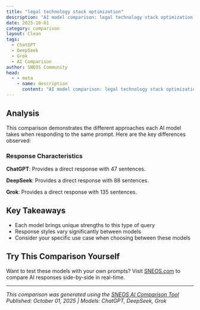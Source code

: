 ```yaml
---
title: "legal technology stack optimization"
description: "AI model comparison: legal technology stack optimization..."
date: 2025-10-01
category: comparison
layout: Clean
tags:
  - ChatGPT
  - DeepSeek
  - Grok
  - AI Comparison
author: SNEOS Community
head:
  - - meta
    - name: description
      content: "AI model comparison: legal technology stack optimization..."
---
```


<ChatComparison
  title="legal technology stack optimization"
  prompt="legal technology stack optimization"
  :responses='{"ChatGPT": "Legal technology stack optimization involves selecting, integrating, and managing a set of software tools and platforms that enhance the efficiency, productivity, and overall effectiveness of a law firm or legal department. Here\u2019s a comprehensive guide to help you optimize your legal technology stack:\n\n### 1. Assess Current Technology and Needs\n- **Conduct a technology audit:** Identify existing tools and their usage.\n- **Understand pain points:** Gather feedback from legal professionals on what works and what doesn\u2019t.\n- **Define goals:** Productivity improvement, cost savings, better collaboration, compliance, etc.\n\n### 2. Core Components of a Legal Technology Stack\n- **Practice Management Software:** For case management, calendaring, billing. Examples: Clio, MyCase.\n- **Document Management:** Secure storage, version control, collaboration. Examples: iManage, NetDocuments.\n- **E-Discovery Tools:** For litigation support and evidence gathering. Examples: Relativity, Everlaw.\n- **Contract Management:** Drafting, reviewing, and managing contracts. Examples: DocuSign CLM, ContractWorks.\n- **Legal Research:** Efficient access to case law and statutes. Examples: Westlaw, LexisNexis.\n- **Communication \u0026 Collaboration:** Secure email, messaging, video conferencing. Examples: Microsoft Teams, Slack.\n- **Time Tracking \u0026 Billing:** Automated tracking and invoicing. Examples: TimeSolv, Bill4Time.\n- **Analytics and Reporting:** Data-driven insights into operations and client matters.\n- **Security Tools:** Encryptions, access controls, compliance management.\n- **AI and Automation:** Document review, contract analysis, predictive analytics.\n\n### 3. Integration and Interoperability\n- Choose tools that integrate well with each other to avoid siloed data.\n- Utilize APIs and workflow automation platforms (e.g., Zapier, Microsoft Power Automate).\n- Centralize client data to improve accessibility and reduce duplication.\n\n### 4. User Training and Adoption\n- Invest in training programs to ensure users understand the tools.\n- Provide ongoing support and resources.\n- Encourage feedback loops to continuously improve technology usage.\n\n### 5. Cost Management and ROI\n- Compare subscription models and negotiate enterprise agreements.\n- Regularly review tool usage and remove or replace underutilized applications.\n- Measure performance metrics pre- and post-implementation.\n\n### 6. Security and Compliance\n- Ensure compliance with data privacy laws (e.g., GDPR, HIPAA).\n- Implement multi-factor authentication and regular security audits.\n- Keep software up to date with the latest security patches.\n\n### 7. Scalability and Future-Proofing\n- Choose technology that can grow with your firm\u2019s needs.\n- Stay informed on emerging legal tech innovations like AI, blockchain, and secure remote work tools.\n\n---\n\n### Example Optimized Legal Tech Stack\n| Function | Tool Examples |\n|-------------------------|--------------------------------|\n| Practice Management | Clio, PracticePanther |\n| Document Management | iManage, NetDocuments |\n| E-Discovery | Relativity, Everlaw |\n| Contract Management | DocuSign CLM, Ironclad |\n| Legal Research | Westlaw, LexisNexis |\n| Communication | Microsoft Teams, Slack |\n| Time Tracking \u0026 Billing| TimeSolv, Bill4Time |\n| Analytics | Power BI, Tableau |\n| Security | Okta, Symantec Endpoint |\n| AI \u0026 Automation | Kira Systems, ROSS Intelligence |\n\nIf you provide more details about your specific environment or objectives, I can tailor recommendations accordingly.", "DeepSeek": "Of course. **Legal Technology Stack Optimization** is the strategic process of evaluating, integrating, and managing the suite of software tools a legal team uses to ensure they work together efficiently, reduce costs, and maximize value. It\u0027s about moving from a chaotic collection of apps to a cohesive, powerful engine for legal work.\n\nHere is a comprehensive guide to understanding and executing a legal tech stack optimization.\n\n---\n\n### 1. What is a Legal Tech Stack?\n\nA legal tech stack is the collection of all technology platforms and software used by a legal department or law firm to perform its functions. It can be broken down into core categories:\n\n* **Practice \u0026 Case Management:** Clio, PracticePanther, MyCase, Litify\n* **Document Management (DMS):** iManage, NetDocuments, SharePoint\n* **E-Discovery \u0026 Litigation Support:** Relativity, Everlaw, Logikcull, Disco\n* **Contract Lifecycle Management (CLM):** Ironclad, LinkSquares, Conga, DocuSign\n* **Legal Research:** Westlaw, LexisNexis, vLex, Casetext\n* **Compliance \u0026 Risk:** LogicGate, MetricStream\n* **E-Billing \u0026 Matter Management:** SimpleLegal, Brightflag, TeamConnect\n* **Collaboration \u0026 Communication:** Microsoft 365, Google Workspace, Slack, Teams\n* **AI \u0026 Automation Tools:** Kira Systems, Luminance, Harvey (AI)\n\n### 2. Why Optimize Your Legal Tech Stack? (The Business Case)\n\nOptimization isn\u0027t just about getting new gadgets; it\u0027s a strategic imperative.\n\n* **Cost Reduction:** Eliminate redundant software licenses. Negotiate better terms by consolidating vendors.\n* **Increased Efficiency:** Automate routine tasks (e.g., document generation, NDA review). Reduce context-switching between poorly integrated apps.\n* **Improved Risk Management:** Ensure consistent processes and version control. Enhance security with centralized data governance.\n* **Better Data \u0026 Insights:** When tools talk to each other, you get a holistic view of spend, matter performance, and operational bottlenecks.\n* **Enhanced Lawyer Experience:** Reduce friction and administrative burden, allowing legal professionals to focus on high-value strategic work.\n* **Competitive Advantage:** A nimble, efficient legal department can support business initiatives faster and more effectively.\n\n### 3. The Optimization Framework: A Step-by-Step Guide\n\n#### **Phase 1: Discovery \u0026 Audit**\n* **Inventory Everything:** List every software tool, its cost, license count, renewal date, and primary users.\n* **Map Workflows:** How does work actually get done? Identify key processes (e.g., contract review, litigation hold, outside counsel billing) and map the tools used at each stage. Look for manual handoffs and gaps.\n* **Gather User Feedback:** Conduct interviews and surveys. What tools do lawyers and staff love? What causes the most frustration? Pay special attention to \u0022shadow IT\u0022 (tools adopted without formal approval).\n* **Analyze Usage Data:** Use analytics to see which tools are actually being used. You\u0027ll often find 20% of your apps account for 80% of the usage, while others are \u0022shelfware.\u0022\n\n#### **Phase 2: Analysis \u0026 Strategy**\n* **Identify Redundancies \u0026 Gaps:** Do you have three tools that do e-signatures? Is there a critical process, like compliance reporting, that has no dedicated tool?\n* **Evaluate Integration Capabilities:** This is crucial. Can your CLM push data to your matter management system? Can your e-billing tool intake data from your DMS? Prioritize tools with robust APIs and pre-built connectors.\n* **Assess Total Cost of Ownership (TCO):** Look beyond the sticker price. Include costs for implementation, training, support, and maintenance.\n* **Define Your \u0022North Star\u0022:** What is the primary goal? Is it cost savings, faster contract cycles, or better litigation readiness? Your goal will guide your decisions.\n\n#### **Phase 3: Execution \u0026 Implementation**\n* **Create a Prioritized Roadmap:** Don\u0027t try to do everything at once. Phase your optimization. For example:\n * **Phase 1:** Consolidate e-signature and fix core document management.\n * **Phase 2:** Implement a CLM that integrates with the DMS.\n * **Phase 3:** Upgrade the e-billing system to connect with the CLM and matter management.\n* **Build vs. Buy vs. Integrate:** Sometimes, a simple integration (using Zapier or a custom API) can solve a problem without buying a new platform.\n* **Select Vendors Strategically:** Choose vendors that are platform-oriented and play well with others. Favor those with a clear integration and API strategy.\n* **Manage Change Relentlessly:** Optimization fails without adoption. Provide robust training, clear communication, and dedicated support during rollouts.\n\n#### **Phase 4: Continuous Improvement**\n* **Establish KPIs:** Measure what matters. Key metrics might include:\n * **Cost:** Software spend as a % of department budget.\n * **Efficiency:** Contract cycle time, time to close matters.\n * **Adoption:** User login rates, feature usage.\n* **Schedule Regular Reviews:** Conduct a formal stack review at least annually. Technology and business needs evolve quickly.\n* **Foster a Feedback Loop:** Create a channel for continuous user feedback to identify new pain points and opportunities.\n\n### 4. Key Trends Driving Optimization in 2024\n\n1. **The Rise of AI:** AI is no longer a separate category; it\u0027s a feature being embedded everywhere. Optimization now means choosing tools with powerful, practical AI capabilities for tasks like contract analysis, legal research, and due diligence.\n2. **Platformization over Point Solutions:** There\u0027s a strong push towards single, expansive platforms (e.g., a CLM that includes AI, templates, and reporting) that reduce integration complexity, even if they are less \u0022best-in-breed\u0022 for a single function.\n3. **API-First Mindset:** The most valuable tools are those that can be easily connected to the rest of your ecosystem. An \u0022API-first\u0022 design is a key vendor selection criterion.\n4. **Focus on Data Security \u0026 Governance:** As the stack becomes more integrated, a centralized data governance and security policy is essential to manage risk across all platforms.\n5. **The \u0022No-Code/Low-Code\u0022 Opportunity:** Tools like Microsoft Power Platform allow legal professionals to build simple automations and apps without IT help, filling small gaps in the stack.\n\n### 5. Common Pitfalls to Avoid\n\n* **\u0022Shiny Object\u0022 Syndrome:** Buying new tech without a clear problem to solve.\n* **Ignoring Change Management:** Assuming users will automatically adopt a new, \u0022better\u0022 tool.\n* **Underestimating Integration Complexity:** Assuming all tools with APIs will connect seamlessly.\n* **Siloed Decision-Making:** Allowing different practice groups or individuals to buy tools without a central strategy.\n* **Skipping the Audit:** Trying to optimize without first understanding your current state.\n\n### Conclusion\n\nLegal Technology Stack Optimization is not a one-time project but an ongoing discipline. It shifts the legal function from a reactive cost center to a proactive, efficient, and data-driven partner to the business. By taking a strategic, phased approach focused on integration and user needs, legal departments can build a tech stack that is not just modern, but truly transformational.", "Grok": "Optimizing a legal technology stack involves strategically selecting, integrating, and managing tools and platforms to improve efficiency, accuracy, and scalability in legal operations. Law firms, in-house legal teams, and legal tech startups often face challenges such as fragmented systems, high costs, compliance risks, and resistance to change. Below, I\u0027ll outline a comprehensive approach to legal technology stack optimization with actionable insights.\n\n---\n\n### **1. Assess Current Technology Stack**\nBefore optimization, conduct a thorough assessment of your existing tools and workflows. This helps identify redundancies, gaps, and inefficiencies.\n\n- **Inventory Tools**: List all tools currently in use (e.g., case management software, document management systems, eDiscovery platforms, billing software).\n- **Evaluate Usage**: Determine which tools are underutilized, overutilized, or obsolete. Are there duplicate functionalities (e.g., multiple tools for contract management)?\n- **Gather Feedback**: Survey users (lawyers, paralegals, IT staff) to understand pain points and desired features.\n- **Audit Compliance \u0026 Security**: Ensure current tools meet regulatory requirements (e.g., GDPR, HIPAA) and industry standards for data protection.\n\n**Key Questions**:\n- Are tools enhancing productivity or creating bottlenecks?\n- Are integrations between tools seamless, or do manual processes persist?\n- What is the total cost of ownership (licenses, maintenance, training)?\n\n---\n\n### **2. Define Goals and Requirements**\nAlign your technology stack with the specific needs and goals of your organization. Different stakeholders (e.g., litigators, transactional lawyers, compliance teams) may have unique requirements.\n\n- **Identify Priorities**: Examples include automating repetitive tasks (e.g., document drafting), improving client communication, or reducing IT overhead.\n- **Scalability**: Choose tools that can grow with your firm or team, especially if you anticipate increased caseloads or geographic expansion.\n- **Budget Constraints**: Balance cost with value\u2014avoid overspending on features you don\u2019t need.\n- **User Adoption**: Select intuitive tools to minimize training time and resistance to change.\n\n**Common Goals**:\n- Streamline case and document management.\n- Enhance collaboration between remote and in-office teams.\n- Improve client satisfaction with faster turnaround times.\n- Ensure data security and compliance with legal standards.\n\n---\n\n### **3. Select Core Components of a Legal Tech Stack**\nA well-optimized legal tech stack typically includes the following categories of tools. Choose best-in-class solutions or all-in-one platforms based on your needs.\n\n#### **a. Case/Practice Management Software**\n- Central hub for managing cases, clients, deadlines, and tasks.\n- Examples: Clio, MyCase, PracticePanther.\n- Optimization Tip: Ensure integration with billing and document management to avoid silos.\n\n#### **b. Document Management \u0026 Automation**\n- Store, organize, and automate the creation of legal documents.\n- Examples: NetDocuments, iManage, DocuSign (e-signatures), Kira Systems (contract analysis).\n- Optimization Tip: Leverage AI for document review and redlining to save time.\n\n#### **c. Billing \u0026 Time Tracking**\n- Automate invoicing, track billable hours, and manage trust accounts.\n- Examples: Bill4Time, TimeSolv, QuickBooks (for accounting integration).\n- Optimization Tip: Select tools with robust reporting features for profitability analysis.\n\n#### **d. eDiscovery \u0026 Litigation Support**\n- Manage large volumes of data for litigation or investigations.\n- Examples: Relativity, Logikcull, Everlaw.\n- Optimization Tip: Use cloud-based solutions for scalability and cost efficiency during high-demand cases.\n\n#### **e. Client Relationship Management (CRM)**\n- Manage client interactions, intake processes, and communications.\n- Examples: Lawmatics, HubSpot (customized for legal), Clio Grow.\n- Optimization Tip: Automate follow-ups and client onboarding to improve satisfaction.\n\n#### **f. Legal Research \u0026 Analytics**\n- Access case law, statutes, and predictive analytics for better decision-making.\n- Examples: Westlaw, LexisNexis, Fastcase, Casetext.\n- Optimization Tip: Integrate research tools with case management for seamless workflows.\n\n#### **g. Collaboration \u0026 Communication Tools**\n- Facilitate internal and external communication.\n- Examples: Microsoft Teams, Slack, Zoom (for virtual client meetings).\n- Optimization Tip: Ensure secure communication channels for sensitive legal matters.\n\n#### **h. Data Security \u0026 Compliance**\n- Protect client data and ensure compliance with regulations.\n- Examples: Multi-factor authentication (MFA), endpoint security tools, data encryption platforms.\n- Optimization Tip: Conduct regular security audits and employee training on phishing and data breaches.\n\n---\n\n### **4. Prioritize Integration and Interoperability**\nA fragmented tech stack leads to inefficiencies and errors. Prioritize tools that integrate natively or via APIs.\n\n- **Centralize Data**: Use a single source of truth (e.g., a case management system) to avoid duplicate data entry.\n- **Leverage APIs \u0026 Zapier**: Connect tools like CRMs, billing software, and document systems for automated workflows.\n- **Avoid Vendor Lock-In**: Choose platforms with open architectures to ensure flexibility if you switch providers.\n\n**Example**: Integrate Clio (case management) with DocuSign (e-signatures) and QuickBooks (billing) to automate client intake, document signing, and invoicing.\n\n---\n\n### **5. Embrace Automation and AI**\nAutomation and AI are game-changers in legal tech, reducing manual tasks and improving accuracy.\n\n- **Contract Analysis**: Use AI tools like Kira or LawGeex to extract key clauses and identify risks in contracts.\n- **Chatbots**: Deploy client-facing chatbots for FAQs or intake forms (e.g., using tools like ChatBot or Drift).\n- **Predictive Analytics**: Leverage tools like Premonition or ROSS Intelligence for case outcome predictions or litigation strategy.\n\n**Optimization Tip**: Start with pilot projects to test AI tools on specific use cases (e.g., document review) before full-scale deployment.\n\n---\n\n### **6. Train Staff and Drive Adoption**\nTechnology is only effective if users embrace it. Resistance to change is common in legal environments, so prioritize training and change management.\n\n- **Customized Training**: Offer role-specific training (e.g., paralegals vs. partners) to highlight relevant features.\n- **Champions**: Appoint tech-savvy team members as internal advocates to support peers.\n- **Feedback Loops**: Continuously gather input post-implementation to address issues and refine processes.\n\n---\n\n### **7. Monitor Performance and Iterate**\nOptimization is an ongoing process. Regularly evaluate the performance of your tech stack using key performance indicators (KPIs).\n\n- **Metrics to Track**:\n - Time saved on repetitive tasks (e.g., document drafting).\n - Client satisfaction scores (e.g., via surveys).\n - Cost reduction in IT spending or operational overhead.\n - User adoption rates (e.g., percentage of staff using new tools).\n- **Regular Reviews**: Conduct quarterly or biannual reviews to assess whether tools still align with goals.\n- **Stay Updated**: Keep abreast of emerging legal tech trends (e.g., blockchain for smart contracts) to remain competitive.\n\n---\n\n### **8. Address Common Challenges**\n- **Budget Constraints**: Start with high-impact, low-cost tools and scale up as ROI becomes evident.\n- **Data Migration**: Plan carefully when switching tools to avoid data loss\u2014engage IT specialists if needed.\n- **Cybersecurity Risks**: Partner with vendors that prioritize security and offer robust support for compliance (e.g., SOC 2 certification).\n\n---\n\n### **Sample Optimized Legal Tech Stack for a Mid-Sized Law Firm**\n- **Case Management**: Clio (central hub, integrates with other tools).\n- **Document Management**: NetDocuments (secure storage and collaboration).\n- **Billing**: TimeSolv (time tracking and invoicing, synced with Clio).\n- **eDiscovery**: Logikcull (cloud-based for scalability).\n- **Legal Research**: Westlaw (comprehensive case law access).\n- **Communication**: Microsoft Teams (secure internal and client communication).\n- **Security**: MFA via Okta, endpoint protection via CrowdStrike.\n\n**Total Cost**: Varies based on firm size, but aim for a mix of subscription-based tools to manage cash flow.\n\n---\n\n### **Conclusion**\nOptimizing a legal technology stack requires a strategic blend of assessment, goal-setting, tool selection, integration, and continuous improvement. By focusing on user needs, leveraging automation, ensuring interoperability, and prioritizing security, legal teams can boost efficiency, reduce costs, and deliver better client outcomes. Start small with high-impact changes, monitor performance, and adapt to evolving needs and technologies.\n\nIf you have a specific area of focus (e.g., eDiscovery optimization or budget constraints), let me know, and I can dive deeper!"}' 
  published-date="21:50"
/>

## Analysis

This comparison demonstrates the different approaches each AI model takes when responding to the same prompt. Here are the key differences observed:

### Response Characteristics

**ChatGPT**: Provides a direct response with 47 sentences. 

**DeepSeek**: Provides a direct response with 88 sentences. 

**Grok**: Provides a direct response with 135 sentences. 

## Key Takeaways

- Each model brings unique strengths to this type of query
- Response styles vary significantly between models
- Consider your specific use case when choosing between these models

## Try This Comparison Yourself

Want to test these models with your own prompts? Visit [SNEOS.com](https://sneos.com) to compare AI responses side-by-side in real-time.

---

*This comparison was generated using the [SNEOS AI Comparison Tool](https://sneos.com)*
*Published: October 01, 2025 | Models: ChatGPT, DeepSeek, Grok*
